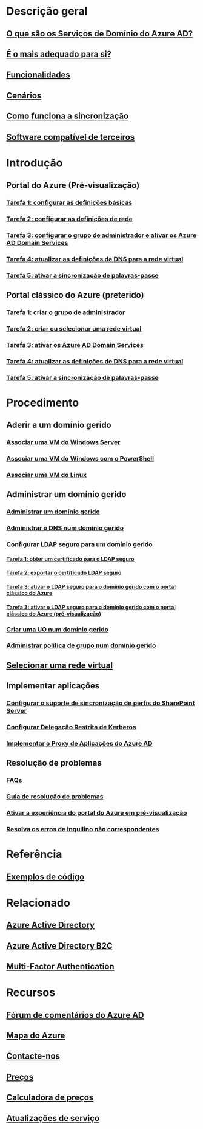 # Descrição geral
## [O que são os Serviços de Domínio do Azure AD?](active-directory-ds-overview.md)
## [É o mais adequado para si?](active-directory-ds-comparison.md)
## [Funcionalidades](active-directory-ds-features.md)
## [Cenários](active-directory-ds-scenarios.md)
## [Como funciona a sincronização](active-directory-ds-synchronization.md)
## [Software compatível de terceiros](active-directory-ds-compatible-software.md)

# Introdução
## Portal do Azure (Pré-visualização)
### [Tarefa 1: configurar as definições básicas](active-directory-ds-getting-started.md)
### [Tarefa 2: configurar as definições de rede](active-directory-ds-getting-started-network.md)
### [Tarefa 3: configurar o grupo de administrador e ativar os Azure AD Domain Services](active-directory-ds-getting-started-admingroup.md)
### [Tarefa 4: atualizar as definições de DNS para a rede virtual](active-directory-ds-getting-started-dns.md)
### [Tarefa 5: ativar a sincronização de palavras-passe](active-directory-ds-getting-started-password-sync.md)
## Portal clássico do Azure (preterido)
### [Tarefa 1: criar o grupo de administrador](active-directory-ds-getting-started-create-group.md)
### [Tarefa 2: criar ou selecionar uma rede virtual](active-directory-ds-getting-started-vnet.md)
### [Tarefa 3: ativar os Azure AD Domain Services](active-directory-ds-getting-started-enableaadds.md)
### [Tarefa 4: atualizar as definições de DNS para a rede virtual](active-directory-ds-getting-started-update-dns.md)
### [Tarefa 5: ativar a sincronização de palavras-passe](active-directory-ds-getting-started-password-sync.md)

# Procedimento
## Aderir a um domínio gerido
### [Associar uma VM do Windows Server](active-directory-ds-admin-guide-join-windows-vm.md)
### [Associar uma VM do Windows com o PowerShell](active-directory-ds-admin-guide-join-windows-vm-classic-powershell.md)
### [Associar uma VM do Linux](active-directory-ds-admin-guide-join-rhel-linux-vm.md)
## Administrar um domínio gerido
### [Administrar um domínio gerido](active-directory-ds-admin-guide-administer-domain.md)
### [Administrar o DNS num domínio gerido](active-directory-ds-admin-guide-administer-dns.md)
### Configurar LDAP seguro para um domínio gerido
#### [Tarefa 1: obter um certificado para o LDAP seguro](active-directory-ds-admin-guide-configure-secure-ldap.md)
#### [Tarefa 2: exportar o certificado LDAP seguro](active-directory-ds-admin-guide-configure-secure-ldap-export-pfx.md)
#### [Tarefa 3: ativar o LDAP seguro para o domínio gerido com o portal clássico do Azure](active-directory-ds-admin-guide-configure-secure-ldap-enable-ldaps-classic.md)
#### [Tarefa 3: ativar o LDAP seguro para o domínio gerido com o portal clássico do Azure (pré-visualização)](active-directory-ds-admin-guide-configure-secure-ldap-enable-ldaps.md)

### [Criar uma UO num domínio gerido](active-directory-ds-admin-guide-create-ou.md)
### [Administrar política de grupo num domínio gerido](active-directory-ds-admin-guide-administer-group-policy.md)
## [Selecionar uma rede virtual](active-directory-ds-networking.md)
## Implementar aplicações
### [Configurar o suporte de sincronização de perfis do SharePoint Server](active-directory-ds-enable-sharepoint-profile-sync.md)
### [Configurar Delegação Restrita de Kerberos](active-directory-ds-enable-kcd.md)
### [Implementar o Proxy de Aplicações do Azure AD](active-directory-ds-deploy-azure-app-proxy.md)
## Resolução de problemas
### [FAQs](active-directory-ds-faqs.md)
### [Guia de resolução de problemas](active-directory-ds-troubleshooting.md)
### [Ativar a experiência do portal do Azure em pré-visualização](active-directory-ds-azure-portal-enable-preview-access.md)
### [Resolva os erros de inquilino não correspondentes](active-directory-ds-mismatched-tenant-error.md)

# Referência
## [Exemplos de código](https://azure.microsoft.com/en-us/resources/samples/?service=active-directory)

# Relacionado
## [Azure Active Directory](../active-directory/active-directory-whatis.md)
## [Azure Active Directory B2C](../active-directory-b2c/active-directory-b2c-overview.md)
## [Multi-Factor Authentication](../multi-factor-authentication/multi-factor-authentication.md)

# Recursos
## [Fórum de comentários do Azure AD](https://feedback.azure.com/forums/169401-azure-active-directory)
## [Mapa do Azure](https://azure.microsoft.com/roadmap/?category=security-identity)
## [Contacte-nos](active-directory-ds-contact-us.md)
## [Preços](https://azure.microsoft.com/pricing/details/active-directory-ds/)
## [Calculadora de preços](https://azure.microsoft.com/pricing/calculator/)
## [Atualizações de serviço](https://azure.microsoft.com/updates/?product=active-directory-ds)
